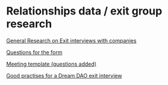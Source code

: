 # Relationships data / exit group research

[General Research on Exit interviews with companies](Relationships%20data%20exit%20group%20research%20ca4ef3bdec424e20964b27f4a8f5c5f6/General%20Research%20on%20Exit%20interviews%20with%20companies%20c44012bedec94d39b8db6d15997dc296.md)

[Questions for the form](Relationships%20data%20exit%20group%20research%20ca4ef3bdec424e20964b27f4a8f5c5f6/Questions%20for%20the%20form%20fbfd78a6a5164caebcd8063d02b07505.md)

[Meeting template (questions added)](Relationships%20data%20exit%20group%20research%20ca4ef3bdec424e20964b27f4a8f5c5f6/Meeting%20template%20(questions%20added)%207d65bc2a2dc1454db4e2b093be51d0f5.md)

[Good practises for a Dream DAO exit interview](Relationships%20data%20exit%20group%20research%20ca4ef3bdec424e20964b27f4a8f5c5f6/Good%20practises%20for%20a%20Dream%20DAO%20exit%20interview%204ed9ec6a3a6445aaa362d92f5cc38b33.md)
